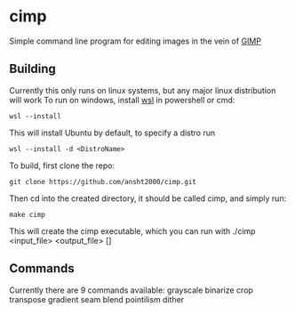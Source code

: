 # cimp
Simple command line program for editing images in the vein of [GIMP](https://www.gimp.org/)

## Building
Currently this only runs on linux systems, but any major linux distribution will work
To run on windows, install [wsl](https://learn.microsoft.com/en-us/windows/wsl/) in powershell or cmd:
```
wsl --install
```

This will install Ubuntu by default, to specify a distro run
```
wsl --install -d <DistroName>
```

To build, first clone the repo:
```
git clone https://github.com/ansht2000/cimp.git
```

Then cd into the created directory, it should be called cimp, and simply run:
```
make cimp
```

This will create the cimp executable, which you can run with ./cimp <input_file> <output_file> <operation> [<args>]

## Commands
Currently there are 9 commands available:
grayscale
binarize
crop
transpose
gradient
seam
blend
pointilism
dither
